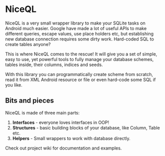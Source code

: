 NiceQL
======

NiceQL is a very small wrapper library to make your SQLite tasks on Android
much easier. Google have made a lot of useful APIs to make different queries,
escape values, use place holders etc, but establishing new database connection
requires some dirty work. Hard-coded SQL to create tables anyone?

This is where NiceQL comes to the rescue! It will give you a set of simple,
easy to use, yet powerful tools to fully manage your database schemes,
tables inside, their columns, indices and seeds.

With this library you can programmatically create scheme from scratch,
read it from XML Android resource or file or even hard-code some SQL if
you like.   

## Bits and pieces

NiceQL is made of three main parts:

1. **Interfaces** - everyone loves interfaces in OOP!
2. **Structures** - basic building blocks of your database, like Column, Table etc.
3. **Helpers** - Small wrappers to work with database directly.

Check out project wiki for documentation and examples.